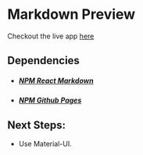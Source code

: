 # Markdown Preview

Checkout the live app [here](https://ioannis-sporidis.github.io/ra-markdown-preview/)

## Dependencies

- ##### [NPM React Markdown](https://www.npmjs.com/package/react-markdown)
- ##### [NPM Github Pages](https://www.npmjs.com/package/gh-pages)

## Next Steps:

- Use Material-UI.
